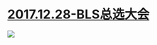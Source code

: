 # [2017.12.28-BLS总选大会](http://live.bilibili.com/pages/1703/bls-2017-h5.html#/index)
![](https://bilicoverimg.github.io/2017/2017.12.28-BLS总选大会.jpg)
